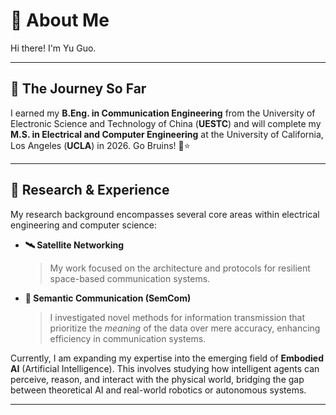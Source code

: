 
# 👋 About Me

Hi there! I'm Yu Guo.

---

## 🚀 The Journey So Far

I earned my **B.Eng. in Communication Engineering** from the University of Electronic Science and Technology of China (**UESTC**) and will complete my **M.S. in Electrical and Computer Engineering** at the University of California, Los Angeles (**UCLA**) in 2026. Go Bruins! 🐻⭐

---

## 🔬 Research & Experience

My research background encompasses several core areas within electrical engineering and computer science:

- **🛰️ Satellite Networking**
  > My work focused on the architecture and protocols for resilient space-based communication systems.

- **🧠 Semantic Communication (SemCom)**
  > I investigated novel methods for information transmission that prioritize the *meaning* of the data over mere accuracy, enhancing efficiency in communication systems.

Currently, I am expanding my expertise into the emerging field of **Embodied AI** (Artificial Intelligence). This involves studying how intelligent agents can perceive, reason, and interact with the physical world, bridging the gap between theoretical AI and real-world robotics or autonomous systems.

---
